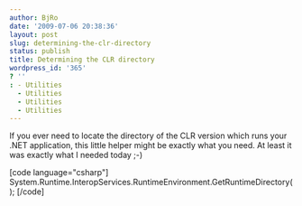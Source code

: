 ```yaml
---
author: BjRo
date: '2009-07-06 20:38:36'
layout: post
slug: determining-the-clr-directory
status: publish
title: Determining the CLR directory
wordpress_id: '365'
? ''
: - Utilities
  - Utilities
  - Utilities
  - Utilities
---
```


If you ever need to locate the directory of the CLR version which runs
your .NET application, this little helper might be exactly what you
need. At least it was exactly what I needed today ;-)

[code language="csharp"]
System.Runtime.InteropServices.RuntimeEnvironment.GetRuntimeDirectory();
[/code]
